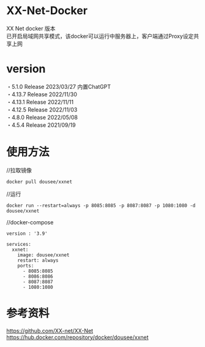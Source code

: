 # XX-Net-Docker
XX Net docker 版本  
已开启局域网共享模式，该docker可以运行中服务器上，客户端通过Proxy设定共享上网

# version
・5.1.0  Release 2023/03/27  内置ChatGPT \
・4.13.7  Release 2022/11/30  
・4.13.1  Release 2022/11/11  
・4.12.5  Release 2022/11/03  
・4.8.0   Release 2022/05/08  
・4.5.4   Release 2021/09/19

# 使用方法
//拉取镜像
```
docker pull dousee/xxnet
```

//运行
```
docker run --restart=always -p 8085:8085 -p 8087:8087 -p 1080:1080 -d dousee/xxnet
```

//docker-compose
```
version : '3.9'

services:
  xxnet:
    image: dousee/xxnet
    restart: always
    ports:
      - 8085:8085
      - 8086:8086
      - 8087:8087
      - 1080:1080
```
# 参考资料
https://github.com/XX-net/XX-Net  
https://hub.docker.com/repository/docker/dousee/xxnet


